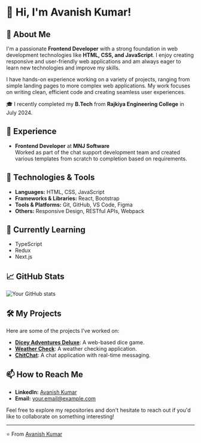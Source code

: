 # 👋 Hi, I'm Avanish Kumar!

## 🚀 About Me
I'm a passionate **Frontend Developer** with a strong foundation in web development technologies like **HTML, CSS, and JavaScript**. I enjoy creating responsive and user-friendly web applications and am always eager to learn new technologies and improve my skills.

I have hands-on experience working on a variety of projects, ranging from simple landing pages to more complex web applications. My work focuses on writing clean, efficient code and creating seamless user experiences.

🎓 I recently completed my **B.Tech** from **Rajkiya Engineering College** in July 2024.

## 💼 Experience
- **Frontend Developer** at **MNJ Software**  
  Worked as part of the chat support development team and created various templates from scratch to completion based on requirements.

## 🔧 Technologies & Tools
- **Languages:** HTML, CSS, JavaScript
- **Frameworks & Libraries:** React, Bootstrap
- **Tools & Platforms:** Git, GitHub, VS Code, Figma
- **Others:** Responsive Design, RESTful APIs, Webpack

## 🌱 Currently Learning
- TypeScript
- Redux
- Next.js

## 📈 GitHub Stats
![Your GitHub stats](https://github-readme-stats.vercel.app/api?username=avanishgupta07&show_icons=true&theme=radical)

## 🛠️ My Projects
Here are some of the projects I've worked on:

- **[Dicey Adventures Deluxe](https://github.com/avanishgupta07/Dicey-Adventures-Deluxe)**: A web-based dice game.
- **[Weather Check](https://avanishgupta07.github.io/Weather-Check/)**: A weather checking application.
- **[ChitChat](https://github.com/avanishgupta07/ChitChat.git)**: A chat application with real-time messaging.

## 📫 How to Reach Me
- **LinkedIn:** [Avanish Kumar](https://www.linkedin.com/in/your-linkedin-profile)
- **Email:** your.email@example.com

Feel free to explore my repositories and don't hesitate to reach out if you'd like to collaborate on something interesting!

---

⭐️ From [Avanish Kumar](https://github.com/avanishgupta07)
